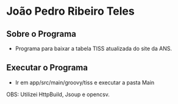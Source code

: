 # João Pedro Ribeiro Teles

## Sobre o Programa
- Programa para baixar a tabela TISS atualizada do site da ANS.

## Executar o Programa
- Ir em app/src/main/groovy/tiss e executar a pasta Main

OBS: Utilizei HttpBuild, Jsoup e opencsv.
